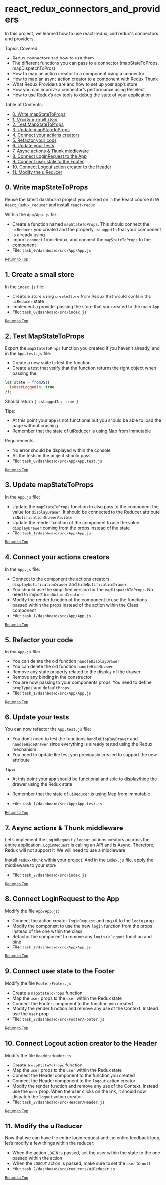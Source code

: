 # react_redux_connectors_and_providers
In this project, we learned how to use react-redux, and redux's connectors and providers.

Topics Covered:
- Redux connectors and how to use them
- The different functions you can pass to a connector (mapStateToProps, mapDispatchToPros)
- How to map an action creator to a component using a connector
- How to map an async action creator to a component with Redux Thunk
- What Redux Providers are and how to set up your app’s store
- How you can improve a connector’s performance using Reselect
- How to use Redux’s dev tools to debug the state of your application

Table of Contents:
- [0. Write mapStateToProps](#0-write-mapstatetoprops)
- [1. Create a small store](#1-create-a-small-store)
- [2. Test MapStateToProps](#2-test-mapstatetoprops)
- [3. Update mapStateToProps](#3-update-mapstatetoprops)
- [4. Connect your actions creators](#4-connect-your-actions-creators)
- [5. Refactor your code](#5-refactor-your-code)
- [6. Update your tests](#6-update-your-tests)
- [7. Async actions \& Thunk middleware](#7-async-actions--thunk-middleware)
- [8. Connect LoginRequest to the App](#8-connect-loginrequest-to-the-app)
- [9. Connect user state to the Footer](#9-connect-user-state-to-the-footer)
- [10. Connect Logout action creator to the Header](#10-connect-logout-action-creator-to-the-header)
- [11. Modify the uiReducer](#11-modify-the-uireducer)

## 0. Write mapStateToProps
Reuse the latest dashboard project you worked on in the React course `0x09-React_Redux_reducer` and install `react-redux`

Within the `App/App.js` file:
- Create a function named `mapStateToProps`. This should connect the `uiReducer` you created and the property `isLoggedIn` that your component is already using
- Import `connect` from Redux, and connect the `mapStateToProps` to the component
- File: `task_0/dashboard/src/App/App.js`

<sub>[Return to Top](#react_redux_connectors_and_providers)</sub>

## 1. Create a small store
In the `index.js` file:

- Create a store using `createStore` from Redux that would contain the `uiReducer` state
- Implement a provider passing the store that you created to the main `App`
- File: `task_0/dashboard/src/index.js`

<sub>[Return to Top](#react_redux_connectors_and_providers)</sub>

## 2. Test MapStateToProps
Export the `mapStateToProps` function you created if you haven’t already, and in the `App.test.js` file:
- Create a new suite to test the function
- Create a test that verify that the function returns the right object when passing the

```js
let state = fromJS({
  isUserLoggedIn: true
});
```

Should return `{ isLoggedIn: true }`

Tips:
- At this point your app is not functional but you should be able to load the page without crashing
- Remember that the state of uiReducer is using Map from Immutable

Requirements:
- No error should be displayed within the console
- All the tests in the project should pass
- File: `task_0/dashboard/src/App/App.test.js`

<sub>[Return to Top](#react_redux_connectors_and_providers)</sub>

## 3. Update mapStateToProps
In the `App.js` file:

- Update the `mapStateToProps` function to also pass to the component the value for `displayDrawer`. It should be connected to the Reducer attribute `isNotificationDrawerVisible`
- Update the render function of the component to use the value `displayDrawer` coming from the props instead of the state
- File: `task_1/dashboard/src/App/App.js`

<sub>[Return to Top](#react_redux_connectors_and_providers)</sub>

## 4. Connect your actions creators
In the `App.js` file:
- Connect to the component the actions creators `displayNotificationDrawer` and `hideNotificationDrawer`
- You should use the simplified version for the `mapDispatchToProps`. No need to import `bindActionCreators`
- Modify the render function of the component to use the functions passed within the props instead of the action within the Class component
- File: `task_1/dashboard/src/App/App.js`

<sub>[Return to Top](#react_redux_connectors_and_providers)</sub>

## 5. Refactor your code
In the `App.js` file:
- You can delete the old function `handleDisplayDrawer`
- You can delete the old function `handleHideDrawer`
- Remove any state property related to the display of the drawer
- Remove any binding in the constructor
- You are now passing to your components props. You need to define `propTypes` and `defaultProps`
- File: `task_1/dashboard/src/App/App.js`

<sub>[Return to Top](#react_redux_connectors_and_providers)</sub>

## 6. Update your tests
You can now refactor the `App.test.js` file:
- You don’t need to test the functions `handleDisplayDrawer` and `handleHideDrawer` since everything is already tested using the Redux mechanism
- You need to update the test you previously created to support the new attribute

Tips:
- At this point your app should be functional and able to display/hide the drawer using the Redux state
- Remember that the state of `uiReducer` is using Map from Immutable

- File: `task_1/dashboard/src/App/App.test.js`

<sub>[Return to Top](#react_redux_connectors_and_providers)</sub>

## 7. Async actions & Thunk middleware
Let’s implement the `LoginRequest` / `logout` actions creators accross the entire application. `LoginRequest` is calling an API and is Async. Therefore, Redux will not support it. We will need to use a middleware

Install `redux-thunk` within your project. And in the `index.js` file, apply the middleware to your store
- File: `task_2/dashboard/src/index.js`

<sub>[Return to Top](#react_redux_connectors_and_providers)</sub>

## 8. Connect LoginRequest to the App
Modify the file `App/App.js`:
- Connect the action creator `loginRequest` and map it to the `login` prop
- Modify the component to use the new `login` function from the props instead of the one within the class
- Refactor the component to remove any `login` or `logout` function and bind
- File: `task_2/dashboard/src/App/App.js`

<sub>[Return to Top](#react_redux_connectors_and_providers)</sub>

## 9. Connect user state to the Footer

Modify the file `Footer/Footer.js`
- Create a `mapStateToProps` function
- Map the `user` props to the `user` within the Redux state
- Connect the Footer component to the function you created
- Modify the render function and remove any use of the Context. Instead use the `user` prop
- File: `task_2/dashboard/src/Footer/Footer.js`

<sub>[Return to Top](#react_redux_connectors_and_providers)</sub>

## 10. Connect Logout action creator to the Header
Modify the file `Header/Header.js`
- Create a `mapStateToProps` function
- Map the `user` props to the `user` within the Redux state
- Connect the Header component to the function you created
- Connect the Header component to the `logout` action creator
- Modify the render function and remove any use of the Context. Instead use the `user` prop. When the user clicks on the link, it should now dispatch the `logout` action creator
- File: `task_2/dashboard/src/Header/Header.js`

<sub>[Return to Top](#react_redux_connectors_and_providers)</sub>

## 11. Modify the uiReducer
Now that we can have the entire login request and the entire feedback loop, let’s modify a few things within the reducer:
- When the action `LOGIN` is passed, set the user within the state to the one passed within the action
- When the `LOGOUT` action is passed, make sure to set the `user` to `null`
- File: `task_2/dashboard/src/reducers/uiReducer.js`

<sub>[Return to Top](#react_redux_connectors_and_providers)</sub>
